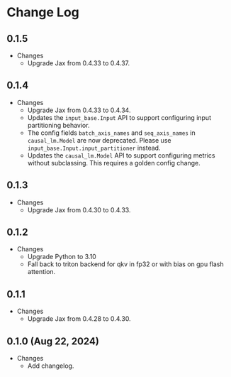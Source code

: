 # Change Log

## 0.1.5

* Changes
    * Upgrade Jax from 0.4.33 to 0.4.37.

## 0.1.4

* Changes
    * Upgrade Jax from 0.4.33 to 0.4.34.
    * Updates the `input_base.Input` API to support configuring input partitioning behavior.
    * The config fields `batch_axis_names` and `seq_axis_names` in `causal_lm.Model` are now deprecated. Please use `input_base.Input.input_partitioner` instead.
    * Updates the `causal_lm.Model` API to support configuring metrics without subclassing. This requires a golden config change.

## 0.1.3

* Changes
    * Upgrade Jax from 0.4.30 to 0.4.33.

## 0.1.2

* Changes
    * Upgrade Python to 3.10
    * Fall back to triton backend for qkv in fp32 or with bias on gpu flash attention.

## 0.1.1

* Changes
    * Upgrade Jax from 0.4.28 to 0.4.30.

## 0.1.0 (Aug 22, 2024)

* Changes
    * Add changelog.
